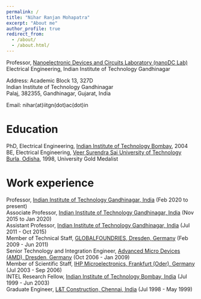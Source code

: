 ```yaml
---
permalink: /
title: "Nihar Ranjan Mohapatra"
excerpt: "About me"
author_profile: true
redirect_from: 
  - /about/
  - /about.html/
---
```


Professor, 
[Nanoelectronic Devices and Circuits Laboratory (nanoDC Lab)](https://www.linkedin.com/company/80106171/admin/dashboard/)  
Electrical Engineering, Indian Institute of Technology Gandhinagar  

Address: Academic Block 13, 327D  
         Indian Institute of Technology Gandhinagar   
         Palaj, 382355, Gandhinagar, Gujarat, India    
      
Email: nihar(at)iitgn(dot)ac(dot)in   
 
Education
======
PhD, Electrical Engineering, [Indian Institute of Technology Bombay](http://www.iitb.ac.in/), 2004  
BE, Electrical Engineering, [Veer Surendra Sai University of Technology Burla, Odisha](http://www.vssut.ac.in/), 1998, University Gold Medalist 

Work experience
======
Professor,  [Indian Institute of Technology Gandhinagar, India](http://www.iitgn.ac.in/)  (Feb 2020 to present)  
Associate Professor,  [Indian Institute of Technology Gandhinagar, India](http://www.iitgn.ac.in/)  (Nov 2015 to Jan 2020)  
Assistant Professor,  [Indian Institute of Technology Gandhinagar, India](http://www.iitgn.ac.in/)  (Jul 2011 - Oct 2015)  
Member of Technical Staff,  [GLOBALFOUNDRIES, Dresden, Germany](https://www.globalfoundries.com/)  (Feb 2009 - Jun 2011)  
Senior Technology and Integration Engineer,  [Advanced Micro Devices (AMD), Dresden, Germany](http://www.amd.com/)  (Oct 2006 - Jan 2009)  
Member of Scientific Staff,  [IHP Microelectronics, Frankfurt (Oder), Germany](https://www.ihp-microelectronics.com/)  (Jul 2003 - Sep 2006)  
INTEL Research Fellow,  [Indian Institute of Technology Bombay, India](http://www.iitb.ac.in/)  (Jul 1999 - Jun 2003)  
Graduate Engineer,  [L&T Construction, Chennai, India](http://www.lntecc.com/)  (Jul 1998 - May 1999)  
